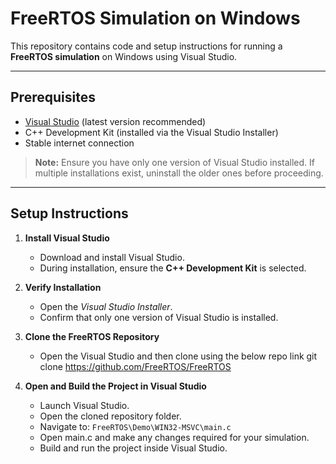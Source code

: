 # FreeRTOS Simulation on Windows

This repository contains code and setup instructions for running a **FreeRTOS simulation** on Windows using Visual Studio.

---

## Prerequisites

- [Visual Studio](https://visualstudio.microsoft.com/) (latest version recommended)  
- C++ Development Kit (installed via the Visual Studio Installer)  
- Stable internet connection  

> **Note:** Ensure you have only one version of Visual Studio installed. If multiple installations exist, uninstall the older ones before proceeding.

---

## Setup Instructions

1. **Install Visual Studio**  
   - Download and install Visual Studio.  
   - During installation, ensure the **C++ Development Kit** is selected.  

2. **Verify Installation**  
   - Open the *Visual Studio Installer*.  
   - Confirm that only one version of Visual Studio is installed.  

3. **Clone the FreeRTOS Repository**  
   - Open the Visual Studio and then clone using the below repo link
   git clone https://github.com/FreeRTOS/FreeRTOS
   
5. **Open and Build the Project in Visual Studio**
   - Launch Visual Studio.
   - Open the cloned repository folder.
   - Navigate to:
     ```FreeRTOS\Demo\WIN32-MSVC\main.c```
   - Open main.c and make any changes required for your simulation.
   - Build and run the project inside Visual Studio.
